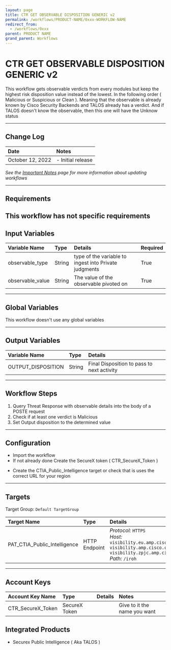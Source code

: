 ```yaml
---
layout: page
title: CTR GET OBSERVABLE DISPOSITION GENERIC v2
permalink: /workflows/PRODUCT-NAME/0xxx-WORKFLOW-NAME
redirect_from:
  - /workflows/0xxx
parent: PRODUCT NAME
grand_parent: Workflows
---
```


# CTR GET OBSERVABLE DISPOSITION GENERIC v2

This workflow gets observable verdicts from every modules but keep the highest risk disposition value instead of the lowest. In the following order ( Malicious or Suspicious or Clean ). 
Meaning that the observable is already known by Cisco Security Backends and TALOS already has a verdict.
And if TALOS doesn't know the observable, then this one will have the Unknow status

---

## Change Log

| Date | Notes |
|:-----|:------|
| October 12, 2022 | - Initial release |

_See the [Important Notes](/sxo-05-security-workflows/notes) page for more information about updating workflows_

---

## Requirements

This workflow has not specific requirements
---
## Input Variables

| Variable Name | Type | Details | Required |
|:------------|:-----|:--------|:-----------|
| observable_type | String | type of the variable to ingest into Private judgments | True |
| observable_value | String | The value of the observable pivoted on | True |

---
## Global Variables

This workflow doesn't use any global variables

---
## Output Variables

| Variable Name | Type | Details | 
|:------------|:-----|:--------|
| OUTPUT_DISPOSITION | String | Final Disposition to pass to next activity |  |
---

## Workflow Steps
1. Query Threat Response with observable details into the body of a POSTE request
2. Check if at least one verdict is Malicious
3. Set Output disposition to the determined value

---

## Configuration

* Import the workflow
* If not already done Create the SecureX token ( CTR_SecureX_Token )
- Create the CTIA_Public_Intelligence target or check that is uses the correct URL for your region

---

## Targets
Target Group: `Default TargetGroup`

| Target Name | Type | Details | Account Keys | Notes |
|:------------|:-----|:--------|:-------------|:------|
| PAT_CTIA_Public_Intelligence | HTTP Endpoint | _Protocol:_ `HTTPS`<br />_Host:_ `visibility.eu.amp.cisco.com`<br />`visibility.amp.cisco.com`<br />`visibility.zpjc.amp.cisco.com`<br />_Path:_ `/iroh` | CTR_SecureX_Token | |

---

## Account Keys

| Account Key Name | Type | Details | Notes |
|:-----------------|:-----|:--------|:------|
| CTR_SecureX_Token | SecureX Token |  | Give to it the name you want|

## Integrated Products

* Securex Public Intelligence ( Aka TALOS )